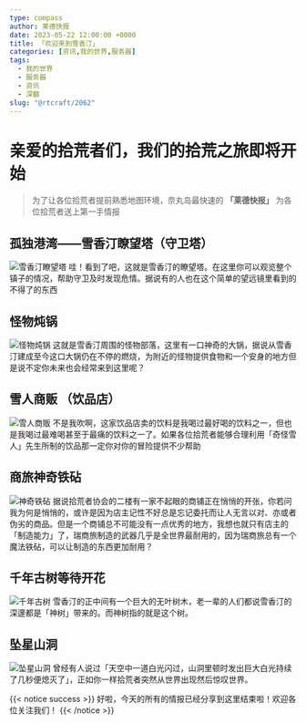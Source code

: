 ```yaml
---
type: compass
author: 莱德快报
date: 2023-05-22 12:00:00 +0000
title: 「欢迎来到雪香汀」
categories: [资讯,我的世界,服务器]
tags:
  - 我的世界
  - 服务器
  - 资讯
  - 深髓
slug: "@rtcraft/2062"
---
```

# 亲爱的拾荒者们，我们的拾荒之旅即将开始
> 为了让各位拾荒者提前熟悉地图环境，奈丸岛最快速的 **「莱德快报」** 为各位拾荒者送上第一手情报

##  孤独港湾——雪香汀瞭望塔（守卫塔） 
![雪香汀瞭望塔](https://litepan.litecat.xyz/@blog/3.webp)
哇！看到了吧，这就是雪香汀的瞭望塔。在这里你可以观览整个镇子的情况，帮助守卫及时发现危情。据说有的人也在这个简单的望远镜里看到的不得了的东西
 
## 怪物炖锅 
![怪物炖锅](https://litepan.litecat.xyz/@blog/2.webp)
这就是雪香汀周围的怪物部落，这里有一口神奇的大锅，据说从雪香汀建成至今这口大锅仍在不停的燃烧，为附近的怪物提供食物和一个安身的地方但是说不定你未来也会经常来到这里呢？
 
## 雪人商贩 （饮品店） 
![雪人商贩](https://litepan.litecat.xyz/@blog/202404131009686.webp)
不是我吹啊，这家饮品店卖的饮料是我喝过最好喝的饮料之一，但也是我喝过最难喝甚至于最痛的饮料之一了。如果各位拾荒者能够合理利用「奇怪雪人」先生所制的饮品那一定你对你的冒险提供不少帮助

## 商旅神奇铁砧 
![神奇铁砧](https://litepan.litecat.xyz/@blog/202404131009844.webp)
据说拾荒者协会的二楼有一家不起眼的商铺正在悄悄的开张，你若问我为何是悄悄的，或许是因为店主记性不好总是忘记委托而让人无言以对、亦或者伪劣的商品。但是一个商铺总不可能没有一点优秀的地方，我想也就只有店主的「制造能力」了，瑞商旅制造的武器几乎是全世界最耐用的，因为瑞商旅总有一个魔法铁砧，可以让制造的东西更加耐用？
 
## 千年古树等待开花
![千年古树](https://litepan.litecat.xyz/@blog/202404131009375.webp)
雪香汀的正中间有一个巨大的无叶树木，老一辈的人们都说雪香汀的深邃都是「神树」带来的。而神树指的就是这个树。

## 坠星山洞
![坠星山洞](https://litepan.litecat.xyz/@blog/202404131009708.webp)
曾经有人说过「天空中一道白光闪过，山洞里顿时发出巨大白光持续了几秒便熄灭了」，正如你一样拾荒者突然从世界出现然后惊叹世界。 
 
{{< notice success >}}
好啦，今天的所有的情报已经分享到这里结束啦！欢迎各位关注我们！ 
{{< /notice  >}}



